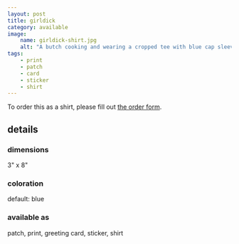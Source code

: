 ```yaml
---
layout: post
title: girldick
category: available
image: 
    name: girldick-shirt.jpg
    alt: "A butch cooking and wearing a cropped tee with blue cap sleeves that reads girldick in blue G.I.Joe font."
tags:
    - print
    - patch
    - card
    - sticker
    - shirt
---
```


To order this as a shirt, please fill out [the order form](https://form.jotform.com/232605838354056).

## details

### dimensions

3" x 8"

### coloration

default: blue

### available as

patch, print, greeting card, sticker, shirt

